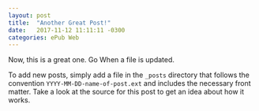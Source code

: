 ```yaml
---
layout: post
title:  "Another Great Post!"
date:   2017-11-12 11:11:11 -0300
categories: ePub Web
---
```


Now, this is a great one. Go When a file is updated.

To add new posts, simply add a file in the `_posts` directory that follows the convention `YYYY-MM-DD-name-of-post.ext` and includes the necessary front matter. Take a look at the source for this post to get an idea about how it works.